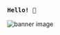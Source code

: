 ### `Hello! 🌌`
![banner image](https://images-wixmp-ed30a86b8c4ca887773594c2.wixmp.com/f/05ae7fdf-1ed9-4261-ab43-8ae6a2e1d02a/dchxmjq-2394fe93-4370-4f86-91f1-e564c251cf2c.png?token=eyJ0eXAiOiJKV1QiLCJhbGciOiJIUzI1NiJ9.eyJzdWIiOiJ1cm46YXBwOiIsImlzcyI6InVybjphcHA6Iiwib2JqIjpbW3sicGF0aCI6IlwvZlwvMDVhZTdmZGYtMWVkOS00MjYxLWFiNDMtOGFlNmEyZTFkMDJhXC9kY2h4bWpxLTIzOTRmZTkzLTQzNzAtNGY4Ni05MWYxLWU1NjRjMjUxY2YyYy5wbmcifV1dLCJhdWQiOlsidXJuOnNlcnZpY2U6ZmlsZS5kb3dubG9hZCJdfQ.Wl7NiFa7ilmdCNe2v_WjnLrmcUZzhN887cHH-d1bs7E)

<!--
**Mini0n/mini0n** is a ✨ _special_ ✨ repository because its `README.md` (this file) appears on your GitHub profile.

Here are some ideas to get you started:

- 🔭 I’m currently working on ...
- 🌱 I’m currently learning ...
- 👯 I’m looking to collaborate on ...
- 🤔 I’m looking for help with ...
- 💬 Ask me about ...
- 📫 How to reach me: ...
- 😄 Pronouns: ...
- ⚡ Fun fact: ...
-->
